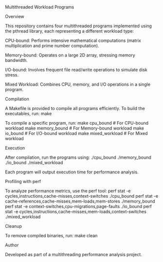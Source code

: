 Multithreaded Workload Programs

Overview

This repository contains four multithreaded programs implemented using the pthread library, each representing a different workload type:

CPU-bound: Performs intensive mathematical computations (matrix multiplication and prime number computation).

Memory-bound: Operates on a large 2D array, stressing memory bandwidth.

I/O-bound: Involves frequent file read/write operations to simulate disk stress.

Mixed Workload: Combines CPU, memory, and I/O operations in a single program.

Compilation

A Makefile is provided to compile all programs efficiently. To build the executables, run:
make

To compile a specific program, run:
make cpu_bound      # For CPU-bound workload
make memory_bound   # For Memory-bound workload
make io_bound       # For I/O-bound workload
make mixed_workload # For Mixed workload

Execution

After compilation, run the programs using:
./cpu_bound
./memory_bound
./io_bound
./mixed_workload

Each program will output execution time for performance analysis.

Profiling with perf

To analyze performance metrics, use the perf tool:
perf stat -e cycles,instructions,cache-misses,context-switches ./cpu_bound
perf stat -e cache-references,cache-misses,mem-loads,mem-stores ./memory_bound
perf stat -e context-switches,cpu-migrations,page-faults ./io_bound
perf stat -e cycles,instructions,cache-misses,mem-loads,context-switches ./mixed_workload

Cleanup

To remove compiled binaries, run:
make clean

Author

Developed as part of a multithreading performance analysis project.

